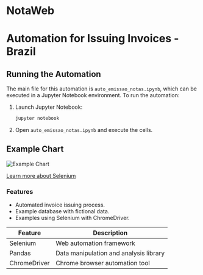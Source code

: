 # NotaWeb

# Automation for Issuing Invoices - Brazil

## Running the Automation

The main file for this automation is `auto_emissao_notas.ipynb`, which can be executed in a Jupyter Notebook environment. To run the automation:

1. Launch Jupyter Notebook:
    ```bash
    jupyter notebook
    ```

2. Open `auto_emissao_notas.ipynb` and execute the cells.

## Example Chart

![Example Chart](https://example.com/path-to-your-image.png)

[Learn more about Selenium](https://www.selenium.dev/)

### Features

- Automated invoice issuing process.
- Example database with fictional data.
- Examples using Selenium with ChromeDriver.

| Feature         | Description                                      |
|-----------------|--------------------------------------------------|
| Selenium        | Web automation framework                         |
| Pandas          | Data manipulation and analysis library           |
| ChromeDriver    | Chrome browser automation tool                   |


